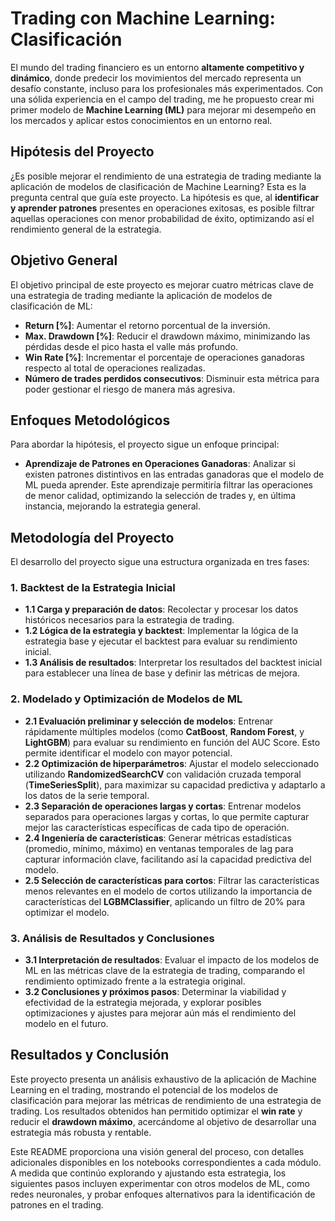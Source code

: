 # Trading con Machine Learning: Clasificación

El mundo del trading financiero es un entorno **altamente competitivo y dinámico**, donde predecir los movimientos del mercado representa un desafío constante, incluso para los profesionales más experimentados. Con una sólida experiencia en el campo del trading, me he propuesto crear mi primer modelo de **Machine Learning (ML)** para mejorar mi desempeño en los mercados y aplicar estos conocimientos en un entorno real.

## Hipótesis del Proyecto

¿Es posible mejorar el rendimiento de una estrategia de trading mediante la aplicación de modelos de clasificación de Machine Learning? Esta es la pregunta central que guía este proyecto. La hipótesis es que, al **identificar y aprender patrones** presentes en operaciones exitosas, es posible filtrar aquellas operaciones con menor probabilidad de éxito, optimizando así el rendimiento general de la estrategia.

## Objetivo General

El objetivo principal de este proyecto es mejorar cuatro métricas clave de una estrategia de trading mediante la aplicación de modelos de clasificación de ML:

- **Return [%]**: Aumentar el retorno porcentual de la inversión.
- **Max. Drawdown [%]**: Reducir el drawdown máximo, minimizando las pérdidas desde el pico hasta el valle más profundo.
- **Win Rate [%]**: Incrementar el porcentaje de operaciones ganadoras respecto al total de operaciones realizadas.
- **Número de trades perdidos consecutivos**: Disminuir esta métrica para poder gestionar el riesgo de manera más agresiva.

## Enfoques Metodológicos

Para abordar la hipótesis, el proyecto sigue un enfoque principal:

- **Aprendizaje de Patrones en Operaciones Ganadoras**: Analizar si existen patrones distintivos en las entradas ganadoras que el modelo de ML pueda aprender. Este aprendizaje permitiría filtrar las operaciones de menor calidad, optimizando la selección de trades y, en última instancia, mejorando la estrategia general.

## Metodología del Proyecto

El desarrollo del proyecto sigue una estructura organizada en tres fases:

### 1. Backtest de la Estrategia Inicial
  - **1.1 Carga y preparación de datos**: Recolectar y procesar los datos históricos necesarios para la estrategia de trading.
  - **1.2 Lógica de la estrategia y backtest**: Implementar la lógica de la estrategia base y ejecutar el backtest para evaluar su rendimiento inicial.
  - **1.3 Análisis de resultados**: Interpretar los resultados del backtest inicial para establecer una línea de base y definir las métricas de mejora.

### 2. Modelado y Optimización de Modelos de ML
  - **2.1 Evaluación preliminar y selección de modelos**: Entrenar rápidamente múltiples modelos (como **CatBoost**, **Random Forest**, y **LightGBM**) para evaluar su rendimiento en función del AUC Score. Esto permite identificar el modelo con mayor potencial.
  - **2.2 Optimización de hiperparámetros**: Ajustar el modelo seleccionado utilizando **RandomizedSearchCV** con validación cruzada temporal (**TimeSeriesSplit**), para maximizar su capacidad predictiva y adaptarlo a los datos de la serie temporal.
  - **2.3 Separación de operaciones largas y cortas**: Entrenar modelos separados para operaciones largas y cortas, lo que permite capturar mejor las características específicas de cada tipo de operación.
  - **2.4 Ingeniería de características**: Generar métricas estadísticas (promedio, mínimo, máximo) en ventanas temporales de lag para capturar información clave, facilitando así la capacidad predictiva del modelo.
  - **2.5 Selección de características para cortos**: Filtrar las características menos relevantes en el modelo de cortos utilizando la importancia de características del **LGBMClassifier**, aplicando un filtro de 20% para optimizar el modelo.

### 3. Análisis de Resultados y Conclusiones
  - **3.1 Interpretación de resultados**: Evaluar el impacto de los modelos de ML en las métricas clave de la estrategia de trading, comparando el rendimiento optimizado frente a la estrategia original.
  - **3.2 Conclusiones y próximos pasos**: Determinar la viabilidad y efectividad de la estrategia mejorada, y explorar posibles optimizaciones y ajustes para mejorar aún más el rendimiento del modelo en el futuro.

## Resultados y Conclusión

Este proyecto presenta un análisis exhaustivo de la aplicación de Machine Learning en el trading, mostrando el potencial de los modelos de clasificación para mejorar las métricas de rendimiento de una estrategia de trading. Los resultados obtenidos han permitido optimizar el **win rate** y reducir el **drawdown máximo**, acercándome al objetivo de desarrollar una estrategia más robusta y rentable.

Este README proporciona una visión general del proceso, con detalles adicionales disponibles en los notebooks correspondientes a cada módulo. A medida que continúo explorando y ajustando esta estrategia, los siguientes pasos incluyen experimentar con otros modelos de ML, como redes neuronales, y probar enfoques alternativos para la identificación de patrones en el trading.
